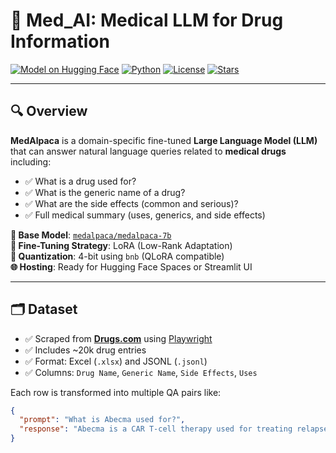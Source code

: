# 🧠 Med_AI: Medical LLM for Drug Information

[![Model on Hugging Face](https://img.shields.io/badge/HuggingFace-MedAlpaca-yellow?logo=huggingface)](https://huggingface.co/medalpaca/medalpaca-7b)
[![Python](https://img.shields.io/badge/Python-3.10+-blue?logo=python)](https://www.python.org/)
[![License](https://img.shields.io/badge/License-MIT-green.svg)](LICENSE)
[![Stars](https://img.shields.io/github/stars/yourusername/medalpaca-medical-llm?style=social)](https://github.com/yourusername/medalpaca-medical-llm)

---

## 🔍 Overview

**MedAlpaca** is a domain-specific fine-tuned **Large Language Model (LLM)** that can answer natural language queries related to **medical drugs** including:

- ✅ What is a drug used for?
- ✅ What is the generic name of a drug?
- ✅ What are the side effects (common and serious)?
- ✅ Full medical summary (uses, generics, and side effects)

**🚀 Base Model**: [`medalpaca/medalpaca-7b`](https://huggingface.co/medalpaca/medalpaca-7b)  
**🔧 Fine-Tuning Strategy**: LoRA (Low-Rank Adaptation)  
**💾 Quantization**: 4-bit using `bnb` (QLoRA compatible)  
**🌐 Hosting**: Ready for Hugging Face Spaces or Streamlit UI

---

## 🗂 Dataset

- ✅ Scraped from [**Drugs.com**](https://www.drugs.com) using [Playwright](https://playwright.dev/)
- ✅ Includes ~20k drug entries
- ✅ Format: Excel (`.xlsx`) and JSONL (`.jsonl`)
- ✅ Columns: `Drug Name`, `Generic Name`, `Side Effects`, `Uses`

Each row is transformed into multiple QA pairs like:

```json
{
  "prompt": "What is Abecma used for?",
  "response": "Abecma is a CAR T-cell therapy used for treating relapsed or refractory multiple myeloma..."
}
